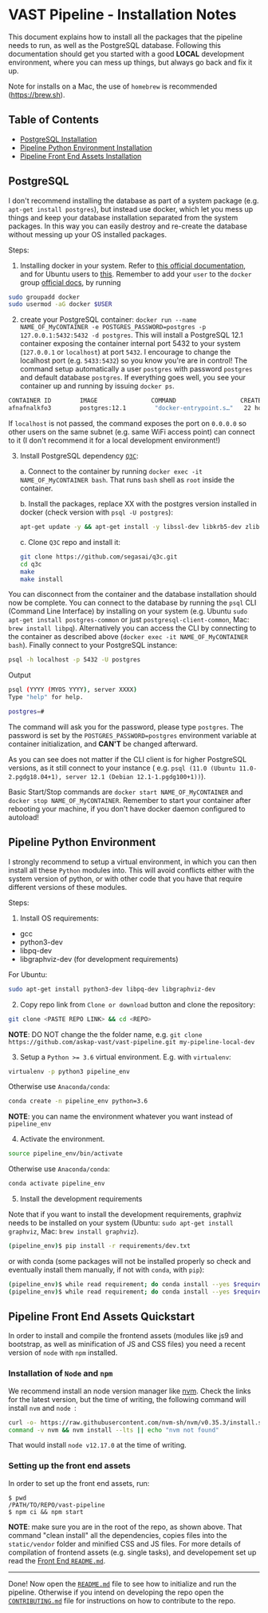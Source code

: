 # VAST Pipeline - Installation Notes

This document explains how to install all the packages that the pipeline needs to run, as well as the PostgreSQL database. Following this documentation should get you started with a good __LOCAL__ development environment, where you can mess up things, but always go back and fix it up.

Note for installs on a Mac, the use of `homebrew` is recommended (https://brew.sh).

## Table of Contents

- [PostgreSQL Installation](#postgresql)
- [Pipeline Python Environment Installation](#pipeline-python-environment)
- [Pipeline Front End Assets Installation](#pipeline-front-end-assets-quickstart)

## PostgreSQL

I don't recommend installing the database as part of a system package (e.g. `apt-get install postgres`), but instead use docker, which let you mess up things and keep your database installation separated from the system packages. In this way you can easily destroy and re-create the database without messing up your OS installed packages.

Steps:

1. Installing docker in your system. Refer to [this official documentation](https://docs.docker.com/install/), and for Ubuntu users to [this](https://docs.docker.com/install/linux/docker-ce/ubuntu/). Remember to add your `user` to the `docker` group [official docs](https://docs.docker.com/install/linux/linux-postinstall/), by running

```bash
sudo groupadd docker
sudo usermod -aG docker $USER
```

2. create your PostgreSQL container: `docker run --name NAME_OF_MyCONTAINER -e POSTGRES_PASSWORD=postgres -p 127.0.0.1:5432:5432 -d postgres`. This will install a PostgreSQL 12.1 container exposing the container internal port 5432 to your system (`127.0.0.1` or `localhost`) at port `5432`. I encourage to change the localhost port (e.g. `5433:5432`) so you know you're are in control! The command setup automatically a user `postgres` with password `postgres` and default database `postgres`. If everything goes well, you see your container up and running by issuing `docker ps`.

```bash
CONTAINER ID        IMAGE               COMMAND                  CREATED             STATUS              PORTS                    NAMES
afnafnalkfo3        postgres:12.1        "docker-entrypoint.s…"   22 hours ago        Up 22 hours         localhost:5432->5432/tcp   NAME_OF_MyCONTAINER
```

If `localhost` is not passed, the command exposes the port on `0.0.0.0` so other users on the same subnet (e.g. same WiFi access point) can connect to it (I don't recommend it for a local development environment!)

3. Install PostgreSQL dependency [`Q3C`](https://github.com/segasai/q3c):

	a. Connect to the container by running `docker exec -it NAME_OF_MyCONTAINER bash`. That runs `bash` shell as `root` inside the container.

	b. Install the packages, replace XX with the postgres version installed in docker (check version with `psql -U postgres`):

	```bash
	apt-get update -y && apt-get install -y libssl-dev libkrb5-dev zlib1g-dev make git gcc postgresql-server-dev-XX postgresql-common
	```
	c. Clone `Q3C` repo and install it:

	```bash
	git clone https://github.com/segasai/q3c.git
	cd q3c
	make
	make install
	```

You can disconnect from the container and the database installation should now be complete. You can connect to the database by running the `psql` CLI (Command Line Interface) by installing on your system (e.g. Ubuntu `sudo apt-get install postgres-common` or just `postgresql-client-common`, Mac: `brew install libpq`). Alternatively you can access the CLI by connecting to the container as described above (`docker exec -it NAME_OF_MyCONTAINER bash`). Finally connect to your PostgreSQL instance:

```bash
psql -h localhost -p 5432 -U postgres
```

Output

```bash
psql (YYYY (MYOS YYYY), server XXXX)
Type "help" for help.

postgres=#
```

The command will ask you for the password, please type `postgres`. The password is set by the `POSTGRES_PASSWORD=postgres` environment variable at container initialization, and __CAN'T__ be changed afterward.

As you can see does not matter if the CLI client is for higher PostgreSQL versions, as it still connect to your instance ( e.g. `psql (11.0 (Ubuntu 11.0-2.pgdg18.04+1), server 12.1 (Debian 12.1-1.pgdg100+1))`).

Basic Start/Stop commands are `docker start NAME_OF_MyCONTAINER` and `docker stop NAME_OF_MyCONTAINER`. Remember to start your container after rebooting your machine, if you don't have docker daemon configured to autoload!

## Pipeline Python Environment
I strongly recommend to setup a virtual environment, in which you can then install all these `Python` modules into.
This will avoid conflicts either with the system version of python, or with other code that you have that require different versions of these modules.

Steps:
1. Install OS requirements:
- gcc
- python3-dev
- libpq-dev
- libgraphviz-dev (for development requirements)

For Ubuntu:
```bash
sudo apt-get install python3-dev libpq-dev libgraphviz-dev
```

2. Copy repo link from `Clone or download` button and clone the repository:
```bash
git clone <PASTE REPO LINK> && cd <REPO>
```
__NOTE__: DO NOT change the the folder name, e.g. `git clone https://github.com/askap-vast/vast-pipeline.git my-pipeline-local-dev`

3. Setup a `Python >= 3.6` virtual environment. E.g. with `virtualenv`:
```bash
virtualenv -p python3 pipeline_env
```
Otherwise use `Anaconda/conda`:
```bash
conda create -n pipeline_env python=3.6
```

__NOTE__: you can name the environment whatever you want instead of `pipeline_env`

4. Activate the environment.
```bash
source pipeline_env/bin/activate
```
Otherwise use `Anaconda/conda`:

```bash
conda activate pipeline_env
```

5. Install the development requirements

Note that if you want to install the development requirements, graphviz needs to be installed on your system (Ubuntu: `sudo apt-get install graphviz`, Mac: `brew install graphviz`).

```bash
(pipeline_env)$ pip install -r requirements/dev.txt
```
or with conda (some packages will not be installed properly so check and eventually install them manually, if not with `conda`, with `pip`):
```bash
(pipeline_env)$ while read requirement; do conda install --yes $requirement; done < requirements/dev.txt
(pipeline_env)$ while read requirement; do conda install --yes $requirement; done < requirements/base.txt
```

## Pipeline Front End Assets Quickstart
In order to install and compile the frontend assets (modules like js9 and bootstrap, as well as minification of JS and CSS files) you need a recent version of `node` with `npm` installed.

### Installation of `Node` and `npm`
We recommend install an node version manager like [nvm](https://github.com/nvm-sh/nvm). Check the links for the latest version, but the time of writing, the following command will install `nvm` and `node `:

```bash
curl -o- https://raw.githubusercontent.com/nvm-sh/nvm/v0.35.3/install.sh | bash
command -v nvm && nvm install --lts || echo "nvm not found"
```
That would install `node v12.17.0` at the time of writing.

### Setting up the front end assets
In order to set up the front end assets, run:

```
$ pwd
/PATH/TO/REPO/vast-pipeline
$ npm ci && npm start
```

__NOTE__: make sure you are in the root of the repo, as shown above. That command "clean install" all the dependencies, copies files into the `static/vendor` folder and minified CSS and JS files. For more details of compilation of frontend assets (e.g. single tasks), and developement set up read the [Front End `README.md`](./static/README.md).

---

Done! Now open the [`README.md`](./README.md) file to see how to initialize and run the pipeline. Otherwise if you intend on developing the repo open the [`CONTRIBUTING.md`](./CONTRIBUTING.md) file for instructions on how to contribute to the repo.
